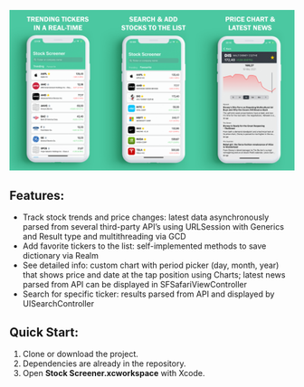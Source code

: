 ![](Presentation.png)

## Features: 
* Track stock trends and price changes: latest data asynchronously parsed from several third-party API’s using URLSession with Generics and Result type and multithreading via GCD
* Add favorite tickers to the list: self-implemented methods to save dictionary via Realm
* See detailed info: custom chart with period picker (day, month, year) that shows price and date at the tap position using Charts; latest news parsed from API can be displayed in SFSafariViewController
* Search for specific ticker: results parsed from API and displayed by UISearchController

## Quick Start:
1. Clone or download the project.
2. Dependencies are already in the repository.
3. Open <b>Stock Screener.xcworkspace</b> with Xcode.

